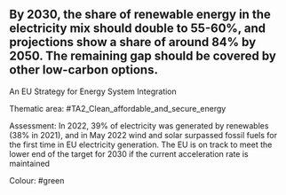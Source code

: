 ## By 2030, the share of renewable energy in the electricity mix should double to 55-60%, and projections show a share of around 84% by 2050. The remaining gap should be covered by other low-carbon options.
An EU Strategy for Energy System Integration

Thematic area: #TA2_Clean_affordable_and_secure_energy

Assessment: In 2022, 39% of electricity was generated by renewables (38% in 2021), and in May 2022 wind and solar surpassed fossil fuels for the first time in EU electricity generation. The EU is on track to meet the lower end of the target for 2030 if the current acceleration rate is maintained

Colour: #green